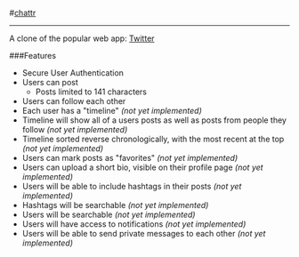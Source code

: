 #[chattr](http:/www.the-chattr.com)
*****
A clone of the popular web app: [Twitter](http://www.twitter.com)

###Features
* Secure User Authentication
* Users can post
  * Posts limited to 141 characters
* Users can follow each other
* Each user has a "timeline" *(not yet implemented)*
 * Timeline will show all of a users posts as well as posts from people they follow *(not yet implemented)*
 * Timeline sorted reverse chronologically, with the most recent at the top *(not yet implemented)*
* Users can mark posts as "favorites" *(not yet implemented)*
* Users can upload a short bio, visible on their profile page *(not yet implemented)*
* Users will be able to include hashtags in their posts *(not yet implemented)*
* Hashtags will be searchable *(not yet implemented)*
* Users will be searchable *(not yet implemented)*
* Users will have access to notifications *(not yet implemented)*
* Users will be able to send private messages to each other *(not yet implemented)*
